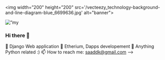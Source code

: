 <img width=”200" height=”200" src='/vecteezy_technology-background-and-line-diagram-blue_6699636.jpg' alt="banner"></img>


<p align=”center”>
<img width=”200" height=”200" src=”/vecteezy_technology-background-and-line-diagram-blue_6699636.jpg" alt=”my banner”>
</p>

### Hi there 👋


🔭 Django Web application
🌱 Etherium, Dapps developement
💬 Anything Python related :)
📫 How to reach me: saaddk@gmail.com
-->
